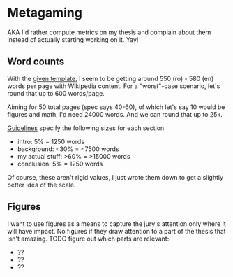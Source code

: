 # Metagaming

AKA I'd rather compute metrics on my thesis and complain about them instead of actually starting working on it. Yay!

## Word counts

With the [given template](https://aut.utcluj.ro/files/licente-disertatii/2023/Anexa2_Model_lucrare_diploma.docx), I seem to be getting around 550 (ro) - 580 (en) words per page with Wikipedia content. For a "worst"-case scenario, let's round that up to 600 words/page.

Aiming for 50 total pages (spec says 40-60), of which let's say 10 would be figures and math, I'd need 24000 words. And we can round that up to 25k.

[Guidelines](https://aut.utcluj.ro/files/licente-disertatii/2023/Regulament_finalizare_AUT_2023.pdf) specify the following sizes for each section
- intro: 5% = 1250 words
- background: <30% = <7500 words
- my actual stuff: >60% = >15000 words
- conclusion: 5% = 1250 words

Of course, these aren't rigid values, I just wrote them down to get a slightly better idea of the scale.

## Figures

I want to use figures as a means to capture the jury's attention only where it will have impact. No figures if they draw attention to a part of the thesis that isn't amazing. TODO figure out which parts are relevant:
- ??
- ??
- ??
